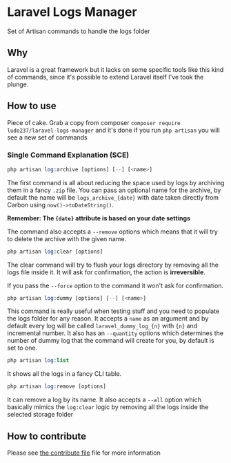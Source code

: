 # Laravel Logs Manager

Set of Artisan commands to handle the logs folder

## Why

Laravel is a great framework but it lacks on some specific tools
like this kind of commands, since it's possible to extend Laravel itself
I've took the plunge.

## How to use

Piece of cake. Grab a copy from composer `composer require ludo237/laravel-logs-manager`
and it's done if you run `php artisan` you will see a new set of commands

### Single Command Explanation (SCE)

```php
php artisan log:archive [options] [--] [<name>]
```

The first command is all about reducing the space used by logs by archiving them in a
fancy `.zip` file. You can pass an optional name for the archive, by default the name will be `logs_archive_{date}` with
date taken directly from Carbon using `now()->toDateString()`.

**Remember: The `{date}` attribute is based on your date settings**

The command also accepts a `--remove` options which means that it will try to delete the archive with the
given name.

```php
php artisan log:clear [options]
```

The clear command will try to flush your logs directory by removing all the logs file inside it. It will ask for
confirmation, the action is **irreversible**.

If you pass the `--force` option to the command it won't ask for confirmation.

```php
php artisan log:dummy [options] [--] [<name>]
```

This command is really useful when testing stuff and you need to populate the logs folder for any reason.
It accepts a `name` as an argument and by default every log will be called `laravel_dummy_log_{n}` with `{n}` 
and incremental number. It also has an `--quantity` options which determines the number of dummy log that
the command will create for you, by default is set to one.

```php
php artisan log:list
```

It shows all the logs in a fancy CLI table.

```php
php artisan log:remove [options]
```

It can remove a log by its name. It also accepts a `--all` option which basically mimics the `log:clear` logic by
removing all the logs inside the selected storage folder

## How to contribute

Please see [the contribute file](CONTRIBUTING.md) file for more information